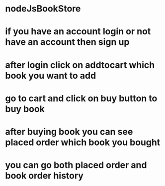 # nodeJsBookStore
# if you have an account login or not have an account then sign up
# after login click on addtocart which book you want to add
# go to cart and click on buy button to buy book
# after buying book you can see placed order which book you bought
# you can go both placed order and book order history

